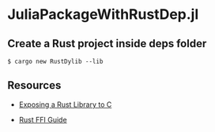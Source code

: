 # JuliaPackageWithRustDep.jl

## Create a Rust project inside deps folder

```shell
$ cargo new RustDylib --lib
```

## Resources

* [Exposing a Rust Library to C](http://greyblake.com/blog/2017/08/10/exposing-rust-library-to-c/)

* [Rust FFI Guide](https://michael-f-bryan.github.io/rust-ffi-guide/)
